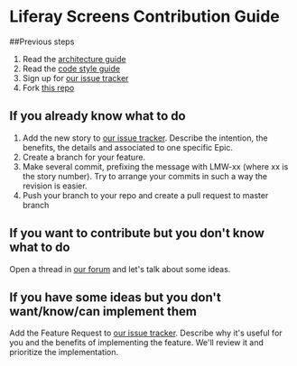 # Liferay Screens Contribution Guide

##Previous steps

1. Read the [architecture guide](https://github.com/liferay/liferay-screens/tree/master/ios/Library/architecture.md)
1. Read the [code style guide](https://github.com/liferay/liferay-screens/tree/master/ios/style_guide.md)
1. Sign up for [our issue tracker](https://issues.liferay.com/browse/LMW/?selectedTab=com.atlasn.jira.jira-projects-plugin:summary-panel)
1. Fork [this repo](https://github.com/liferay/liferay-screens/)

## If you already know what to do

1. Add the new story to [our issue tracker](https://issues.liferay.com/browse/LMW/?selectedTab=com.atlassian.jira.jira-projects-plugin:summary-panel). Describe the intention, the benefits, the details and associated to one specific Epic.
1. Create a branch for your feature.
1. Make several commit, prefixing the message with LMW-xx (where xx is the story number). Try to arrange your commits in such a way the revision is easier.
1. Push your branch to your repo and create a pull request to master branch

## If you want to contribute but you don't know what to do

Open a thread in [our forum](https://www.liferay.com/community/forums/-/message_boards/category/42706063) and let's talk about some ideas. 

## If you have some ideas but you don't want/know/can implement them

Add the Feature Request to [our issue tracker](https://issues.liferay.com/browse/LMW/?selectedTab=com.atlassian.jira.jira-projects-plugin:summary-panel). Describe why it's useful for you and the benefits of implementing the feature.
We'll review it and prioritize the implementation.
